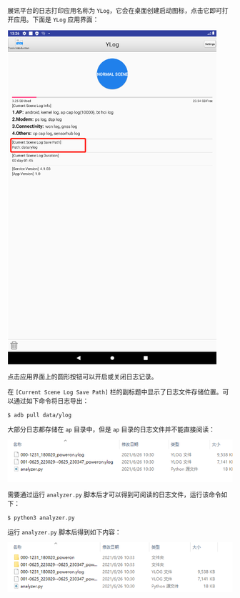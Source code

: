 

展讯平台的日志打印应用名称为 `YLog`，它会在桌面创建启动图标，点击它即可打开应用。下面是 `YLog` 应用界面：

![01](./images/01.png)

点击应用界面上的圆形按钮可以开启或关闭日志记录。

在 `[Current Scene Log Save Path]` 栏的副标题中显示了日志文件存储位置。可以通过如下命令将日志导出：

```shell
$ adb pull data/ylog
```

大部分日志都存储在 `ap` 目录中，但是 `ap` 目录的日志文件并不能直接阅读：

![02](./images/02.png)

需要通过运行 `analyzer.py` 脚本后才可以得到可阅读的日志文件，运行该命令如下：

```shell
$ python3 analyzer.py
```

运行 `analyzer.py` 脚本后得到如下内容：

![03](./images/03.png)


